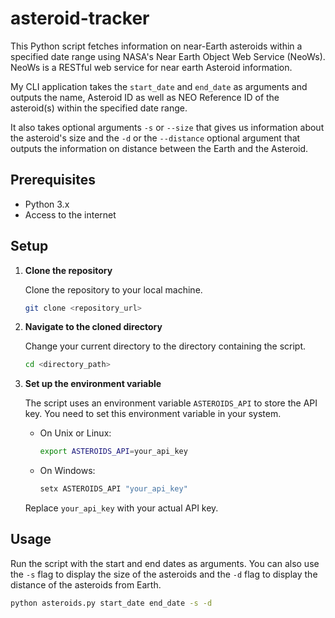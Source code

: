 # asteroid-tracker

This Python script fetches information on near-Earth asteroids within a specified date range using NASA's Near Earth Object Web Service (NeoWs). NeoWs is a RESTful web service for near earth Asteroid information.

My CLI application takes the `start_date` and `end_date` as arguments and outputs the name, Asteroid ID as well as NEO Reference ID of the asteroid(s) within the specified date range.

It also takes optional arguments `-s` or `--size` that gives us information about the asteroid's size and the `-d` or the `--distance` optional argument that outputs the information on distance between the Earth and the Asteroid.



## Prerequisites

- Python 3.x
- Access to the internet

## Setup

1. **Clone the repository**

    Clone the repository to your local machine.

    ```bash
    git clone <repository_url>
    ```

2. **Navigate to the cloned directory**

    Change your current directory to the directory containing the script.

    ```bash
    cd <directory_path>
    ```

3. **Set up the environment variable**

    The script uses an environment variable `ASTEROIDS_API` to store the API key. You need to set this environment variable in your system.

    - On Unix or Linux:

        ```bash
        export ASTEROIDS_API=your_api_key
        ```

    - On Windows:

        ```cmd
        setx ASTEROIDS_API "your_api_key"
        ```

    Replace `your_api_key` with your actual API key.

## Usage

Run the script with the start and end dates as arguments. You can also use the `-s` flag to display the size of the asteroids and the `-d` flag to display the distance of the asteroids from Earth.

```bash
python asteroids.py start_date end_date -s -d
